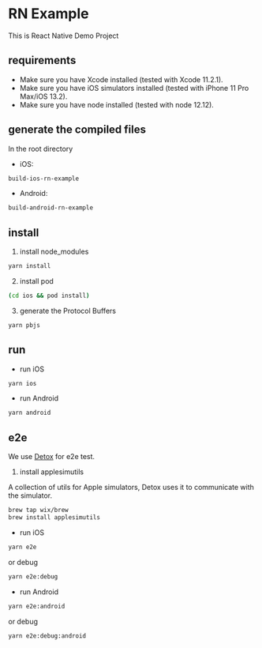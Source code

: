 # RN Example

This is React Native Demo Project

## requirements
- Make sure you have Xcode installed (tested with Xcode 11.2.1).
- Make sure you have iOS simulators installed (tested with iPhone 11 Pro Max/iOS 13.2).
- Make sure you have node installed (tested with node 12.12).

## generate the compiled files

In the root directory

- iOS:
```bash
build-ios-rn-example
```

- Android:
```bash
build-android-rn-example
```

## install

1. install node_modules
```bash
yarn install
```

2. install pod
```bash
(cd ios && pod install)
```
3. generate the Protocol Buffers
```bash
yarn pbjs
```

## run

- run iOS
```bash
yarn ios
```

- run Android
```bash
yarn android
```

## e2e
We use [Detox](https://github.com/wix/Detox) for e2e test.

1. install applesimutils

A collection of utils for Apple simulators, Detox uses it to communicate with the simulator.
```bash
brew tap wix/brew
brew install applesimutils
```

- run iOS
```bash
yarn e2e
```

or debug
```bash
yarn e2e:debug
```

- run Android
```bash
yarn e2e:android
```

or debug
```bash
yarn e2e:debug:android
```
